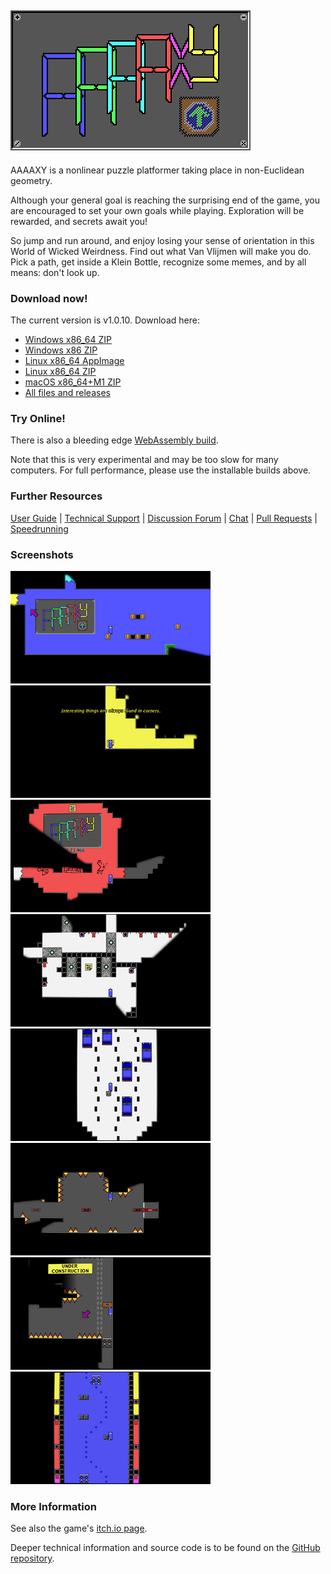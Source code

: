 ## ![AAAAXY](logo.png)

AAAAXY is a nonlinear puzzle platformer taking place in non-Euclidean
geometry.

Although your general goal is reaching the surprising end of the game,
you are encouraged to set your own goals while playing. Exploration will
be rewarded, and secrets await you\!

So jump and run around, and enjoy losing your sense of orientation in
this World of Wicked Weirdness. Find out what Van Vlijmen will make you
do. Pick a path, get inside a Klein Bottle, recognize some memes, and by
all means: don't look up.

### Download now\!

<!-- BEGIN DOWNLOAD LINKS TEMPLATE
The current version is VERSION. Download here:

  - [Windows x86_64 ZIP](https://github.com/divVerent/aaaaxy/releases/download/VERSION/aaaaxy-windows-amd64-VERSION.zip)
  - [Windows x86 ZIP](https://github.com/divVerent/aaaaxy/releases/download/VERSION/aaaaxy-windows-386-VERSION.zip)
  - [Linux x86_64 AppImage](https://github.com/divVerent/aaaaxy/releases/download/VERSION/AAAAXY-x86_64.AppImage)
  - [Linux x86_64 ZIP](https://github.com/divVerent/aaaaxy/releases/download/VERSION/aaaaxy-linux-amd64-VERSION.zip)
  - [macOS x86_64+M1 ZIP](https://github.com/divVerent/aaaaxy/releases/download/VERSION/aaaaxy-darwin-VERSION.zip)
  - [All files and releases](https://github.com/divVerent/aaaaxy/releases)
END DOWNLOAD LINKS TEMPLATE -->

<!-- BEGIN DOWNLOAD LINKS -->

The current version is v1.0.10. Download here:

  - [Windows x86\_64
    ZIP](https://github.com/divVerent/aaaaxy/releases/download/v1.0.10/aaaaxy-windows-amd64-v1.0.10.zip)
  - [Windows x86
    ZIP](https://github.com/divVerent/aaaaxy/releases/download/v1.0.10/aaaaxy-windows-386-v1.0.10.zip)
  - [Linux x86\_64
    AppImage](https://github.com/divVerent/aaaaxy/releases/download/v1.0.10/AAAAXY-x86_64.AppImage)
  - [Linux x86\_64
    ZIP](https://github.com/divVerent/aaaaxy/releases/download/v1.0.10/aaaaxy-linux-amd64-v1.0.10.zip)
  - [macOS x86\_64+M1
    ZIP](https://github.com/divVerent/aaaaxy/releases/download/v1.0.10/aaaaxy-darwin-v1.0.10.zip)
  - [All files and
    releases](https://github.com/divVerent/aaaaxy/releases)

<!-- END DOWNLOAD LINKS -->

### Try Online\!

There is also a bleeding edge [WebAssembly
build](https://rm.cloudns.org/aaaaxy/current/aaaaxy.html).

Note that this is very experimental and may be too slow for many
computers. For full performance, please use the installable builds
above.

### Further Resources

[User Guide](userguide.md) | [Technical
Support](https://github.com/divVerent/aaaaxy/issues) | [Discussion
Forum](https://github.com/divVerent/aaaaxy/discussions) |
[Chat](https://matrix.to/#/#aaaaxy:matrix.org) | [Pull
Requests](https://github.com/divVerent/aaaaxy/pulls) |
[Speedrunning](speedrunning.md)

### Screenshots

[![shot1](screenshots/shot1.jpg)](https://raw.githubusercontent.com/divVerent/aaaaxy/main/docs/screenshots/shot1.png)
[![shot2](screenshots/shot2.jpg)](https://raw.githubusercontent.com/divVerent/aaaaxy/main/docs/screenshots/shot2.png)
[![shot3](screenshots/shot3.jpg)](https://raw.githubusercontent.com/divVerent/aaaaxy/main/docs/screenshots/shot3.png)
[![shot4](screenshots/shot4.jpg)](https://raw.githubusercontent.com/divVerent/aaaaxy/main/docs/screenshots/shot4.png)
[![shot5](screenshots/shot5.jpg)](https://raw.githubusercontent.com/divVerent/aaaaxy/main/docs/screenshots/shot5.png)
[![shot6](screenshots/shot6.jpg)](https://raw.githubusercontent.com/divVerent/aaaaxy/main/docs/screenshots/shot6.png)
[![shot7](screenshots/shot7.jpg)](https://raw.githubusercontent.com/divVerent/aaaaxy/main/docs/screenshots/shot7.png)
[![shot8](screenshots/shot8.jpg)](https://raw.githubusercontent.com/divVerent/aaaaxy/main/docs/screenshots/shot8.png)

### More Information

See also the game's [itch.io page](https://divVerent.itch.io/aaaaxy).

Deeper technical information and source code is to be found on the
[GitHub repository](https://github.com/divVerent/aaaaxy).
